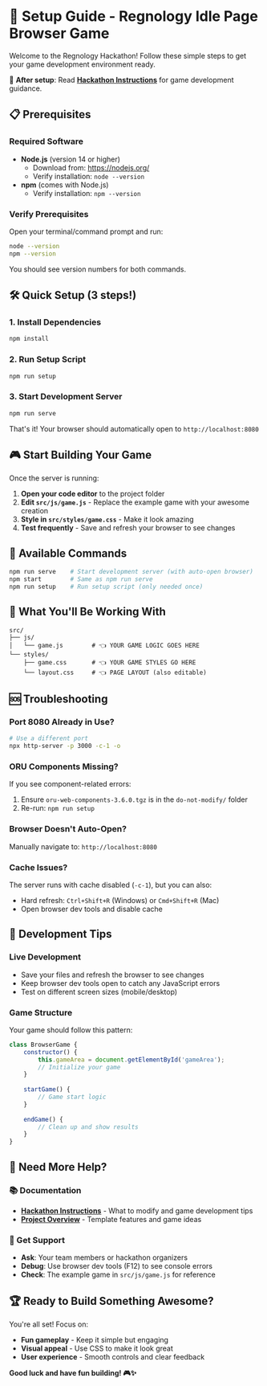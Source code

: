 # 🚀 Setup Guide - Regnology Idle Page Browser Game

Welcome to the Regnology Hackathon! Follow these simple steps to get your game development environment ready.

📖 **After setup**: Read **[Hackathon Instructions](HACKATHON_INSTRUCTIONS.md)** for game development guidance.

## 📋 Prerequisites

### Required Software
- **Node.js** (version 14 or higher)
  - Download from: https://nodejs.org/
  - Verify installation: `node --version`
- **npm** (comes with Node.js)
  - Verify installation: `npm --version`

### Verify Prerequisites
Open your terminal/command prompt and run:
```bash
node --version
npm --version
```
You should see version numbers for both commands.

## 🛠 Quick Setup (3 steps!)

### 1. Install Dependencies
```bash
npm install
```

### 2. Run Setup Script
```bash
npm run setup
```

### 3. Start Development Server
```bash
npm run serve
```

That's it! Your browser should automatically open to `http://localhost:8080`

## 🎮 Start Building Your Game

Once the server is running:

1. **Open your code editor** to the project folder
2. **Edit `src/js/game.js`** - Replace the example game with your awesome creation
3. **Style in `src/styles/game.css`** - Make it look amazing
4. **Test frequently** - Save and refresh your browser to see changes

## 🔧 Available Commands

```bash
npm run serve    # Start development server (with auto-open browser)
npm start        # Same as npm run serve
npm run setup    # Run setup script (only needed once)
```

## 📁 What You'll Be Working With

```
src/
├── js/
│   └── game.js        # 👈 YOUR GAME LOGIC GOES HERE
└── styles/
    ├── game.css       # 👈 YOUR GAME STYLES GO HERE
    └── layout.css     # 👈 PAGE LAYOUT (also editable)
```

## 🆘 Troubleshooting

### Port 8080 Already in Use?
```bash
# Use a different port
npx http-server -p 3000 -c-1 -o
```

### ORU Components Missing?
If you see component-related errors:
1. Ensure `oru-web-components-3.6.0.tgz` is in the `do-not-modify/` folder
2. Re-run: `npm run setup`

### Browser Doesn't Auto-Open?
Manually navigate to: `http://localhost:8080`

### Cache Issues?
The server runs with cache disabled (`-c-1`), but you can also:
- Hard refresh: `Ctrl+Shift+R` (Windows) or `Cmd+Shift+R` (Mac)
- Open browser dev tools and disable cache

## 🎯 Development Tips

### Live Development
- Save your files and refresh the browser to see changes
- Keep browser dev tools open to catch any JavaScript errors
- Test on different screen sizes (mobile/desktop)

### Game Structure
Your game should follow this pattern:
```javascript
class BrowserGame {
    constructor() {
        this.gameArea = document.getElementById('gameArea');
        // Initialize your game
    }
    
    startGame() {
        // Game start logic
    }
    
    endGame() {
        // Clean up and show results
    }
}
```

## 📖 Need More Help?

### 📚 Documentation
- **[Hackathon Instructions](HACKATHON_INSTRUCTIONS.md)** - What to modify and game development tips
- **[Project Overview](README.md)** - Template features and game ideas

### 🤝 Get Support  
- **Ask**: Your team members or hackathon organizers
- **Debug**: Use browser dev tools (F12) to see console errors
- **Check**: The example game in `src/js/game.js` for reference

## 🏆 Ready to Build Something Awesome?

You're all set! Focus on:
- **Fun gameplay** - Keep it simple but engaging
- **Visual appeal** - Use CSS to make it look great  
- **User experience** - Smooth controls and clear feedback

**Good luck and have fun building! 🎮✨**
